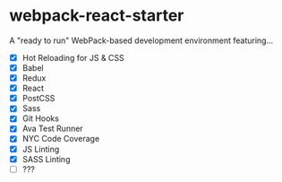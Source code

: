 # webpack-react-starter

A "ready to run" WebPack-based development environment featuring...

- [x] Hot Reloading for JS & CSS
- [x] Babel
- [x] Redux
- [x] React
- [x] PostCSS
- [x] Sass
- [x] Git Hooks
- [x] Ava Test Runner
- [x] NYC Code Coverage
- [x] JS Linting
- [x] SASS Linting
- [ ] ???
